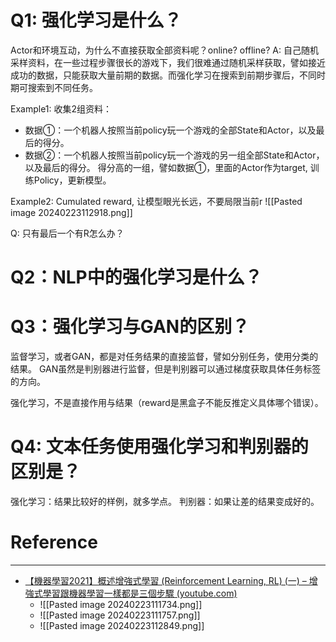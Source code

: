 

# Q1: 强化学习是什么？

Actor和环境互动，为什么不直接获取全部资料呢？online? offline?
A: 自己随机采样资料，在一些过程步骤很长的游戏下，我们很难通过随机采样获取，譬如接近成功的数据，只能获取大量前期的数据。而强化学习在搜索到前期步骤后，不同时期可搜索到不同任务。

Example1:
收集2组资料：
- 数据①：一个机器人按照当前policy玩一个游戏的全部State和Actor，以及最后的得分。
- 数据②：一个机器人按照当前policy玩一个游戏的另一组全部State和Actor，以及最后的得分。
得分高的一组，譬如数据①，里面的Actor作为target, 训练Policy，更新模型。

Example2: Cumulated reward, 让模型眼光长远，不要局限当前r
![[Pasted image 20240223112918.png]]

Q: 只有最后一个有R怎么办？
# Q2：NLP中的强化学习是什么？


# Q3：强化学习与GAN的区别？

监督学习，或者GAN，都是对任务结果的直接监督，譬如分别任务，使用分类的结果。
GAN虽然是判别器进行监督，但是判别器可以通过梯度获取具体任务标签的方向。

强化学习，不是直接作用与结果（reward是黑盒子不能反推定义具体哪个错误）。

# Q4: 文本任务使用强化学习和判别器的区别是？

强化学习：结果比较好的样例，就多学点。
判别器：如果让差的结果变成好的。


# Reference
---
- [【機器學習2021】概述增強式學習 (Reinforcement Learning, RL) (一) – 增強式學習跟機器學習一樣都是三個步驟 (youtube.com)](https://www.youtube.com/watch?v=XWukX-ayIrs)
	- ![[Pasted image 20240223111734.png]]
	- ![[Pasted image 20240223111757.png]]
	- ![[Pasted image 20240223112849.png]]